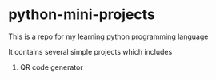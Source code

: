 # python-mini-projects

This is a repo for my learning python programming language

It contains several simple projects which includes
1. QR code generator